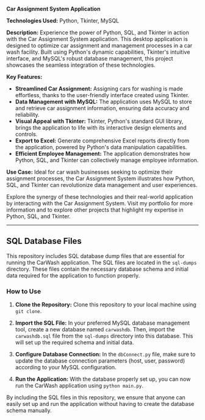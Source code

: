 **Car Assignment System Application**

**Technologies Used:** Python, Tkinter, MySQL

**Description:**
Experience the power of Python, SQL, and Tkinter in action with the Car Assignment System application. This desktop application is designed to optimize car assignment and management processes in a car wash facility. Built using Python's dynamic capabilities, Tkinter's intuitive interface, and MySQL's robust database management, this project showcases the seamless integration of these technologies.

**Key Features:**
- **Streamlined Car Assignment:** Assigning cars for washing is made effortless, thanks to the user-friendly interface created using Tkinter.
- **Data Management with MySQL:** The application uses MySQL to store and retrieve car assignment information, ensuring data accuracy and reliability.
- **Visual Appeal with Tkinter:** Tkinter, Python's standard GUI library, brings the application to life with its interactive design elements and controls.
- **Export to Excel:** Generate comprehensive Excel reports directly from the application, powered by Python's data manipulation capabilities.
- **Efficient Employee Management:** The application demonstrates how Python, SQL, and Tkinter can collectively manage employee information.

**Use Case:**
Ideal for car wash businesses seeking to optimize their assignment processes, the Car Assignment System illustrates how Python, SQL, and Tkinter can revolutionize data management and user experiences.

Explore the synergy of these technologies and their real-world application by interacting with the Car Assignment System. Visit my portfolio for more information and to explore other projects that highlight my expertise in Python, SQL, and Tkinter.

---

## SQL Database Files

This repository includes SQL database dump files that are essential for running the CarWash application. The SQL files are located in the `sql-dumps` directory. These files contain the necessary database schema and initial data required for the application to function properly.

### How to Use

1. **Clone the Repository:** Clone this repository to your local machine using `git clone`.

2. **Import the SQL File:** In your preferred MySQL database management tool, create a new database named `carwashdb`. Then, import the `carwashdb.sql` file from the `sql-dumps` directory into this database. This will set up the required schema and initial data.

3. **Configure Database Connection:** In the `dbConnect.py` file, make sure to update the database connection parameters (host, user, password) according to your MySQL configuration.

4. **Run the Application:** With the database properly set up, you can now run the CarWash application using `python main.py`.

By including the SQL files in this repository, we ensure that anyone can easily set up and run the application without having to create the database schema manually.
